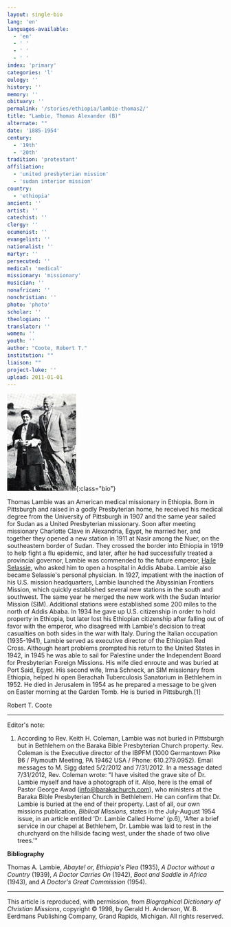 ```yaml
---
layout: single-bio
lang: 'en'
languages-available:
  - 'en'
  - ' '
  - ' '
  - ' '
index: 'primary'
categories: 'l'
eulogy: ''
history: ''
memory: ''
obituary: ''
permalink: '/stories/ethiopia/lambie-thomas2/'
title: "Lambie, Thomas Alexander (B)"
alternate: ""
date: '1885-1954'
century:
  - '19th'
  - '20th'
tradition: 'protestant'
affiliation:
  - 'united presbyterian mission'
  - 'sudan interior mission'
country:
  - 'ethiopia'
ancient: ''
artist: ''
catechist: ''
clergy: ''
ecumenist: ''
evangelist: ''
nationalist: ''
martyr: ''
persecuted: ''
medical: 'medical'
missionary: 'missionary'
musician: ''
nonafrican: ''
nonchristian: ''
photo: 'photo'
scholar: ''
theologian: ''
translator: ''
women: ''
youth: ''
author: "Coote, Robert T."
institution: ""
liaison: ""
project-luke: ''
upload: 2011-01-01
---
```


![image](/images/bio-pics/ethiopia/lambie-thomas2/lambie-and-wife.jpg){:class="bio"}

Thomas Lambie was an American medical missionary
in Ethiopia. Born in Pittsburgh and raised in a godly Presbyterian
home, he received his medical degree from the University of
Pittsburgh in 1907 and the same year sailed for Sudan as a
United Presbyterian missionary. Soon after meeting missionary
Charlotte Clave in Alexandria, Egypt, he married her, and
together they opened a new station in 1911 at Nasir among
the Nuer, on the southeastern border of Sudan. They crossed
the border into Ethiopia in 1919 to help fight a flu epidemic,
and later, after he had successfully treated a provincial
governor, Lambie was commended to the future emperor, [Haile
Selassie](../haile-selassie/), who asked him to open a hospital in Addis Ababa.
Lambie also became Selassie's personal physician. In 1927,
impatient with the inaction of his U.S. mission headquarters,
Lambie launched the Abyssinian Frontiers Mission, which quickly
established several new stations in the south and southwest.
The same year he merged the new work with the Sudan Interior
Mission (SIM). Additional stations were established some 200
miles to the north of Addis Ababa. In 1934 he gave up U.S.
citizenship in order to hold property in Ethiopia, but later
lost his Ethiopian citizenship after falling out of favor
with the emperor, who disagreed with Lambie's decision to
treat casualties on both sides in the war with Italy. During
the Italian occupation (1935-1941), Lambie served as executive
director of the Ethiopian Red Cross. Although heart problems
prompted his return to the United States in 1942, in 1945
he was able to sail for Palestine under the Independent Board
for Presbyterian Foreign Missions. His wife died enroute and
was buried at Port Said, Egypt. His second wife, Irma Schneck,
an SIM missionary from Ethiopia, helped hi open Berachah Tuberculosis
Sanatorium in Bethlehem in 1952. He died in Jerusalem in 1954
as he prepared a message to be given on Easter morning at
the Garden Tomb. He is buried in Pittsburgh.[1]

Robert T. Coote

---

Editor's note:

1. According to Rev. Keith H. Coleman, Lambie was not buried in Pittsburgh but in Bethlehem on the Baraka Bible Presbyterian Church property. Rev. Coleman is the Executive director of the IBPFM (1000 Germantown Pike B6 / Plymouth Meeting, PA 19462 USA / Phone: 610.279.0952). Email messages to M. Sigg
dated 5/2/2012 and 7/31/2012. In a message dated 7/31/2012, Rev. Coleman wrote: "I have visited the grave site of Dr. Lambie myself and have a photograph of it. Also, here is the email of Pastor George Awad (info@barakachurch.com), who ministers at the Baraka Bible Presbyterian Church in Bethlehem. He can confirm that Dr. Lambie is buried at the end of their property. Last of all, our own missions publication, *Biblical Missions*, states in the July-August 1954 issue, in an article entitled 'Dr. Lambie Called Home' (p.6),  'After a brief service in our chapel at Bethlehem, Dr. Lambie was laid to rest in the churchyard on the hillside facing west, under the shade of two olive trees.'"

**Bibliography**

Thomas A. Lambie, *Abayte! or, Ethiopia's Plea* (1935),  *A Doctor without a Country* (1939),  *A Doctor Carries On* (1942), *Boot and Saddle in Africa* (1943), and *A Doctor's Great Commission* (1954).

---

This article is reproduced, with permission, from *Biographical Dictionary of Christian Missions*, copyright © 1998, by Gerald H. Anderson, W. B. Eerdmans Publishing Company, Grand Rapids, Michigan. All rights reserved.
